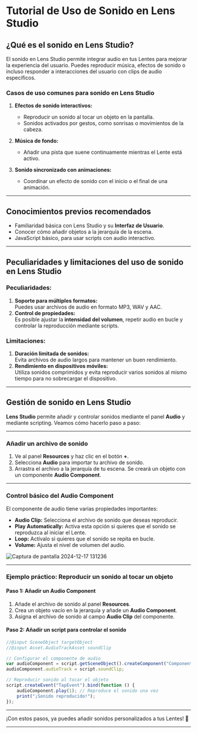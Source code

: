 # **Tutorial de Uso de Sonido en Lens Studio**  

## **¿Qué es el sonido en Lens Studio?**  

El sonido en Lens Studio permite integrar audio en tus Lentes para mejorar la experiencia del usuario. Puedes reproducir música, efectos de sonido o incluso responder a interacciones del usuario con clips de audio específicos.  

### **Casos de uso comunes para sonido en Lens Studio**  

1. **Efectos de sonido interactivos:**  
   - Reproducir un sonido al tocar un objeto en la pantalla.  
   - Sonidos activados por gestos, como sonrisas o movimientos de la cabeza.  

2. **Música de fondo:**  
   - Añadir una pista que suene continuamente mientras el Lente está activo.  

3. **Sonido sincronizado con animaciones:**  
   - Coordinar un efecto de sonido con el inicio o el final de una animación.  

---

## **Conocimientos previos recomendados**  

- Familiaridad básica con Lens Studio y su **Interfaz de Usuario**.  
- Conocer cómo añadir objetos a la jerarquía de la escena.  
- JavaScript básico, para usar scripts con audio interactivo.  

---

## **Peculiaridades y limitaciones del uso de sonido en Lens Studio**  

### **Peculiaridades:**  

1. **Soporte para múltiples formatos:**  
   Puedes usar archivos de audio en formato MP3, WAV y AAC.  
2. **Control de propiedades:**  
   Es posible ajustar la **intensidad del volumen**, repetir audio en bucle y controlar la reproducción mediante scripts.  

### **Limitaciones:**  

1. **Duración limitada de sonidos:**  
   Evita archivos de audio largos para mantener un buen rendimiento.  
2. **Rendimiento en dispositivos móviles:**  
   Utiliza sonidos comprimidos y evita reproducir varios sonidos al mismo tiempo para no sobrecargar el dispositivo.  

---

## **Gestión de sonido en Lens Studio**  

**Lens Studio** permite añadir y controlar sonidos mediante el panel **Audio** y mediante scripting. Veamos cómo hacerlo paso a paso:  

---

### **Añadir un archivo de sonido**  

1. Ve al panel **Resources** y haz clic en el botón **+**.  
2. Selecciona **Audio** para importar tu archivo de sonido.  
3. Arrastra el archivo a la jerarquía de tu escena. Se creará un objeto con un componente **Audio Component**.  

---

### **Control básico del Audio Component**  

El componente de audio tiene varias propiedades importantes:  

- **Audio Clip:** Selecciona el archivo de sonido que deseas reproducir.  
- **Play Automatically:** Activa esta opción si quieres que el sonido se reproduzca al iniciar el Lente.  
- **Loop:** Actívalo si quieres que el sonido se repita en bucle.  
- **Volume:** Ajusta el nivel de volumen del audio.  

![Captura de pantalla 2024-12-17 131236](https://github.com/user-attachments/assets/e45ad2c8-58f7-4559-b6a0-8f0458f77f99)

---

### **Ejemplo práctico: Reproducir un sonido al tocar un objeto**  

#### Paso 1: Añadir un Audio Component  

1. Añade el archivo de sonido al panel **Resources**.  
2. Crea un objeto vacío en la jerarquía y añade un **Audio Component**.  
3. Asigna el archivo de sonido al campo **Audio Clip** del componente.  

#### Paso 2: Añadir un script para controlar el sonido  

```javascript
//@input SceneObject targetObject  
//@input Asset.AudioTrackAsset soundClip  

// Configurar el componente de audio  
var audioComponent = script.getSceneObject().createComponent("Component.AudioComponent");  
audioComponent.audioTrack = script.soundClip;  

// Reproducir sonido al tocar el objeto  
script.createEvent("TapEvent").bind(function () {  
    audioComponent.play(1); // Reproduce el sonido una vez  
    print("¡Sonido reproducido!");  
});  

```

---

¡Con estos pasos, ya puedes añadir sonidos personalizados a tus Lentes! 🎉

---
